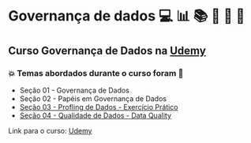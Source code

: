 # Governança de dados 💻 :bar_chart: :books: :game_die: :snake: 🤖
## Curso Governança de Dados na [Udemy](https://www.udemy.com/course/governanca-de-dados/)
### :boom: Temas abordados durante o curso foram :rocket:
- Seção 01 - Governança de Dados
- Seção 02 - Papéis em Governança de Dados
- [Seção 03 - Profling de Dados - Exercício Prático](https://github.com/romulovieira777/governanca_de_dados/tree/main/Se%C3%A7%C3%A3o_03_%20Profling_de_Dados_Exerc%C3%ADcio_Pr%C3%A1tico)
- [Seção 04 - Qualidade de Dados - Data Quality](https://github.com/romulovieira777/governanca_de_dados/tree/main/Se%C3%A7%C3%A3o_04_Qualidade_de_Dados_Data_Quality)


Link para o curso: [Udemy](https://www.udemy.com/course/governanca-de-dados/)